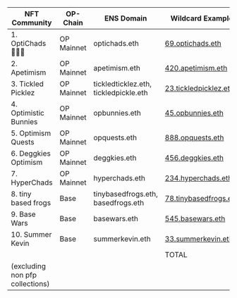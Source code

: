 | NFT Community | OP-Chain | ENS Domain | Wildcard Example | Resolvable Names |
|---|---|---|---|---|
| 1. OptiChads 🔴✨💪 | OP Mainnet | optichads.eth | [69.optichads.eth](https://app.ens.domains/69.optichads.eth)| 10000 |
| 2. Apetimism | OP Mainnet | apetimism.eth | [420.apetimism.eth](https://app.ens.domains/420.apetimism.eth)| 3999 |
| 3. Tickled Picklez | OP Mainnet | tickledticklez.eth, tickledpickle.eth | [23.tickledpicklez.eth](https://app.ens.domains/23.tickledpicklez.eth)| 7000 |
| 4. Optimistic Bunnies | OP Mainnet | opbunnies.eth| [45.opbunnies.eth](https://app.ens.domains/45.opbunnies.eth)| 4018 |
| 5. Optimism Quests | OP Mainnet | opquests.eth| [888.opquests.eth](https://app.ens.domains/888.opquests.eth)| 3.4M |
| 6. Deggkies Optimism | OP Mainnet | deggkies.eth| [456.deggkies.eth](https://app.ens.domains/456.deggkies.eth)| 484 |
| 7. HyperChads | OP Mainnet | hyperchads.eth| [234.hyperchads.eth](https://app.ens.domains/234.hyperchads.eth)| 313 |
| 8. tiny based frogs | Base | tinybasedfrogs.eth, basedfrogs.eth| [78.tinybasedfrogs.eth](https://app.ens.domains/78.tinybasedfrogs.eth)| 999 |
| 9. Base Wars | Base | basewars.eth| [545.basewars.eth](https://app.ens.domains/545.basewars.eth)| 13566 |
| 10. Summer Kevin | Base | summerkevin.eth| [33.summerkevin.eth](https://app.ens.domains/33.summerkevin.eth)| 24317 |
| | | | TOTAL | 64696 
(excluding non pfp collections) |
